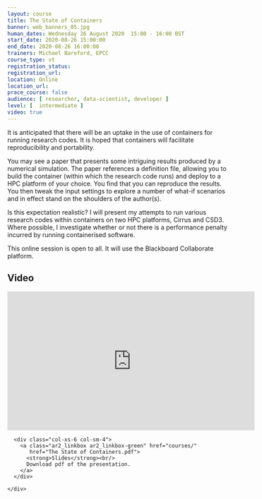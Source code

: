 ```yaml
---
layout: course
title: The State of Containers
banner: web_banners_05.jpg 
human_dates: Wednesday 26 August 2020  15:00 - 16:00 BST
start_date: 2020-08-26 15:00:00
end_date: 2020-08-26 16:00:00
trainers: Michael Bareford, EPCC
course_type: vt
registration_status: 
registration_url: 
location: Online
location_url:
prace_course: false
audience: [ researcher, data-scientist, developer ]
level: [  intermediate ]
video: true
---
```


It is anticipated that there will be an uptake in the use of containers for running research codes.
It is hoped that containers will facilitate reproducibility and portability.

You may see a paper that presents some intriguing results produced by a numerical simulation.
The paper references a definition file, allowing you to build the container (within which the research code runs) and deploy to a HPC platform of your choice. You find that you can reproduce the results.
You then tweak the input settings to explore a number of what-if scenarios and in effect stand on the shoulders of the author(s).

Is this expectation realistic? I will present my attempts to run various research codes within containers on two HPC platforms, Cirrus and CSD3. Where possible, I investigate whether or not there is a performance penalty incurred by running containerised software. 


This online session is open to all. It will use the Blackboard Collaborate platform.




<section id="service">

<!--
  <div class="row ">	

      <div class="col-xs-6 col-sm-4">
        <a class="ar2_linkbox ar2_linkbox-teal" 
          href="https://eu.bbcollab.com/guest/4d996f140db44a27a7c71101acb0d04e">
          <strong>Join Session</strong><br/>
          Join this online session in your browser
        </a>
      </div>

      <div class="col-xs-6 col-sm-4">
        <a class="ar2_linkbox ar2_linkbox-green" href="courses/"
           href="myevents.ics">
          <strong>Add to Calendar</strong><br/>
          Download ICS file to add this event to your calendar complete with join link
        </a>
      </div>

											
    </div>


-->


<h2><a name="video">Video</a></h2>

<div>

<iframe title="Video"  width="560" height="315" src="https://www.youtube.com/embed/umieTlKWBIM" frameborder="0" allow="accelerometer; autoplay; encrypted-media; gyroscope; picture-in-picture" allowfullscreen></iframe>

</div>





<section id="service">
  <div class="container">
    <div class="row ">	

<!--

      <div class="col-xs-6 col-sm-4">
        <a class="ar2_linkbox ar2_linkbox-teal" href="  ">
          <strong>Transcript</strong><br/>
          Download a transcript of the video audio
        </a>
      </div>

-->

      <div class="col-xs-6 col-sm-4">
        <a class="ar2_linkbox ar2_linkbox-green" href="courses/"
           href="The State of Containers.pdf">
          <strong>Slides</strong><br/>
          Download pdf of the presentation.
        </a>
      </div>
										
    </div>
  </div>
</section>

